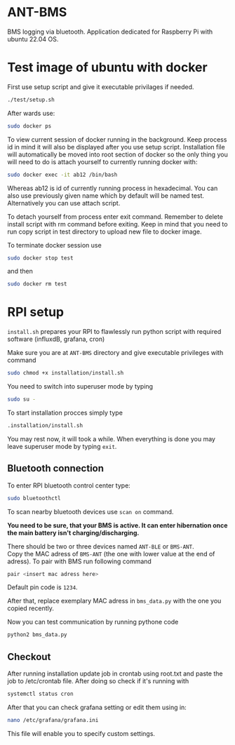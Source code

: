# ANT-BMS
BMS logging via bluetooth. Application dedicated for Raspberry Pi with ubuntu 22.04 OS. 
# Test image of ubuntu with docker
First use setup script and give it executable privilages if needed.
```bash
./test/setup.sh
```
After wards use:
```bash
sudo docker ps
```
To view current session of docker running in the background. Keep process id in mind it will also be displayed after you use setup script.
Installation file will automatically be moved into root section of docker so the only thing you will need to do is attach yourself to currently running docker with:
```bash
sudo docker exec -it ab12 /bin/bash 
```
Whereas ab12 is id of currently running process in hexadecimal. You can also use previously given name which by default will be named test. Alternatively you can use attach script.

To detach yourself from process enter exit command. Remember to delete install script with rm command before exiting. Keep in mind that you need to run copy script in test directory to upload new file to docker image.

To terminate docker session use 
```bash
sudo docker stop test
```
and then
```bash
sudo docker rm test
```

# RPI setup
`install.sh` prepares your RPI to flawlessly run python script  with required software (influxdB, grafana, cron)  
  
Make sure you are at `ANT-BMS` directory and give executable privileges with command

```bash
sudo chmod +x installation/install.sh
```
You need to switch into superuser mode by typing   


```bash
sudo su -
```
To start installation procces simply type
```bash
.installation/install.sh 
```
You may rest now, it will took a while. When everything is done you may leave superuser mode by typing `exit`.


## Bluetooth connection
To enter RPI bluetooth control center type:
```bash
sudo bluetoothctl
```
To scan nearby bluetooth devices use `scan on` command.  

**You need to be sure, that your BMS is active. It can enter hibernation once the main battery isn't charging/discharging.**

There should be two or three devices named `ANT-BLE` or `BMS-ANT`.  
Copy the MAC adress of `BMS-ANT` (the one with lower value at the end of adress). To pair with BMS run following command 
```bash
pair <insert mac adress here>
```
Default pin code is `1234`.  

After that, replace exemplary MAC adress in `bms_data.py` with the one you copied recently.

Now you can test communication by running pythone code
```bash
python2 bms_data.py
```

## Checkout
After running installation update job in crontab using root.txt and paste the job to /etc/crontab file. After doing so check if it's running with 
```bash
systemctl status cron
```

After that you can check grafana setting or edit them using in:
```bash
nano /etc/grafana/grafana.ini
```
This file will enable you to specify custom settings.
